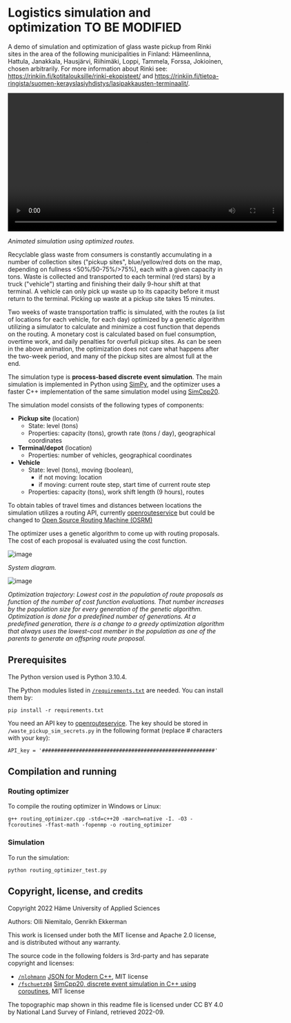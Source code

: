 # Logistics simulation and optimization **TO BE MODIFIED**

A demo of simulation and optimization of glass waste pickup from Rinki sites in the area of the following municipalities in Finland: Hämeenlinna, Hattula, Janakkala, Hausjärvi, Riihimäki, Loppi, Tammela, Forssa, Jokioinen, chosen arbitrarily. For more information about Rinki see: https://rinkiin.fi/kotitalouksille/rinki-ekopisteet/ and https://rinkiin.fi/tietoa-ringista/suomen-kerayslasiyhdistys/lasipakkausten-terminaalit/.

<video src='https://user-images.githubusercontent.com/60920087/194047546-58bdf96e-0576-477f-b2c4-2b9f55a3a183.mov' width=640></video>

_Animated simulation using optimized routes._

Recyclable glass waste from consumers is constantly accumulating in a number of collection sites ("pickup sites", blue/yellow/red dots on the map, depending on fullness <50%/50-75%/>75%), each with a given capacity in tons. Waste is collected and transported to each terminal (red stars) by a truck ("vehicle") starting and finishing their daily 9-hour shift at that terminal. A vehicle can only pick up waste up to its capacity before it must return to the terminal. Picking up waste at a pickup site takes 15 minutes.

Two weeks of waste transportation traffic is simulated, with the routes (a list of locations for each vehicle, for each day) optimized by a genetic algorithm utilizing a simulator to calculate and minimize a cost function that depends on the routing. A monetary cost is calculated based on fuel consumption, overtime work, and daily penalties for overfull pickup sites. As can be seen in the above animation, the optimization does not care what happens after the two-week period, and many of the pickup sites are almost full at the end.

The simulation type is **process-based discrete event simulation**. The main simulation is implemented in Python using [SimPy](https://simpy.readthedocs.io/en/latest/), and the optimizer uses a faster C++ implementation of the same simulation model using [SimCpp20](https://github.com/fschuetz04/simcpp20).

The simulation model consists of the following types of components:
* **Pickup site** (location)
  * State: level (tons)
  * Properties: capacity (tons), growth rate (tons / day), geographical coordinates
* **Terminal/depot** (location)
  * Properties: number of vehicles, geographical coordinates
* **Vehicle**
  * State: level (tons), moving (boolean),
    * if not moving: location
    * if moving: current route step, start time of current route step
  * Properties: capacity (tons), work shift length (9 hours), routes

To obtain tables of travel times and distances between locations the simulation utilizes a routing API, currently [openrouteservice](https://openrouteservice.org/) but could be changed to [Open Source Routing Machine (OSRM)](https://github.com/Project-OSRM/osrm-backend)

The optimizer uses a genetic algorithm to come up with routing proposals. The cost of each proposal is evaluated using the cost function.

![image](https://user-images.githubusercontent.com/60920087/192998041-495b250e-d262-4e15-ae31-f1093a18a166.png)

_System diagram._

![image](https://user-images.githubusercontent.com/60920087/196900595-75e237a8-362d-48bc-8d74-89732601cc8a.png)

_Optimization trajectory: Lowest cost in the population of route proposals as function of the number of cost function evaluations. That number increases by the population size for every generation of the genetic algorithm. Optimization is done for a predefined number of generations. At a predefined generation, there is a change to a greedy optimization algorithm that always uses the lowest-cost member in the population as one of the parents to generate an offspring route proposal._

## Prerequisites

The Python version used is Python 3.10.4.

The Python modules listed in [`/requirements.txt`](requirements.txt) are needed. You can install them by:

`pip install -r requirements.txt`

You need an API key to [openrouteservice](https://openrouteservice.org/). The key should be stored in `/waste_pickup_sim_secrets.py` in the following format (replace # characters with your key):

`API_key = '########################################################'`

## Compilation and running

### Routing optimizer

To compile the routing optimizer in Windows or Linux:

`g++ routing_optimizer.cpp -std=c++20 -march=native -I. -O3 -fcoroutines -ffast-math -fopenmp -o routing_optimizer`

### Simulation

To run the simulation:

`python routing_optimizer_test.py`

## Copyright, license, and credits

Copyright 2022 Häme University of Applied Sciences

Authors: Olli Niemitalo, Genrikh Ekkerman

This work is licensed under both the MIT license and Apache 2.0 license, and is distributed without any warranty.

The source code in the following folders is 3rd-party and has separate copyright and licenses:
* [`/nlohmann`](nlohmann) [JSON for Modern C++](https://github.com/nlohmann/json), MIT license
* [`/fschuetz04`](fschuetz04) [SimCpp20, discrete event simulation in C++ using coroutines](https://github.com/fschuetz04/simcpp20), MIT license

The topographic map shown in this readme file is licensed under CC BY 4.0 by National Land Survey of Finland, retrieved 2022-09.
